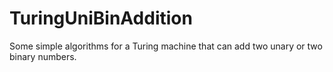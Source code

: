 # TuringUniBinAddition
Some simple algorithms for a Turing machine that can add two unary or two binary numbers.
